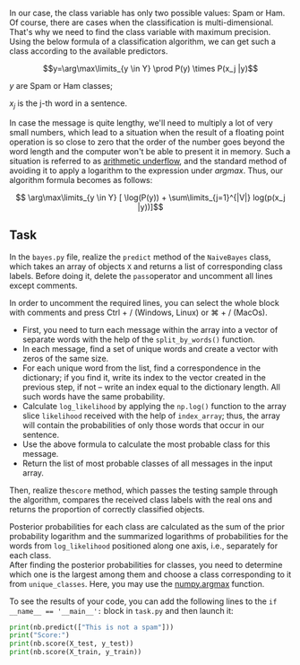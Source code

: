 In our case, the class variable has only two possible values:
Spam or Ham. Of course, there are cases when the classification is multi-dimensional. That's why we need to
find the class variable with maximum precision. Using
the below formula of a classification algorithm, we can get such a class according
to the available predictors.

$$y=\arg\max\limits_{y \in Y}  \prod  P(y) \times  P(x_j |y)$$

$y$ are Spam or Ham classes;

$x_j$ is the j-th word in a sentence.


In case the message is quite lengthy, we'll need to multiply a lot of very small numbers,
which lead to a situation when the result of a floating point operation is so close to zero
that the order of the number goes beyond the word length and the computer won't be able to
present it in memory. Such a situation is referred to as
[arithmetic underflow](https://ru.wikipedia.org/wiki/%D0%98%D1%81%D1%87%D0%B5%D0%B7%D0%BD%D0%BE%D0%B2%D0%B5%D0%BD%D0%B8%D0%B5_%D0%BF%D0%BE%D1%80%D1%8F%D0%B4%D0%BA%D0%B0), and the standard method of avoiding it to
apply a logarithm to the expression under $argmax$. Thus, our algorithm formula
becomes as follows:

$$ \arg\max\limits_{y \in Y} [ \log(P(y)) + \sum\limits_{j=1}^{|V|} log(p(x_j |y))]$$

## Task
In the `bayes.py` file, realize the `predict` method of the `NaiveBayes` class, which 
takes an array of objects `X` and returns a list of corresponding class labels. Before doing it,
delete the `pass`operator and uncomment all lines except comments.

<div class="hint">In order to uncomment the required lines, you can select the whole block with comments and press Ctrl + / 
(Windows, Linux) or ⌘ + / (MacOs). </div>

- First, you need to turn each message within the array into a vector of separate words with the
  help of the `split_by_words()` function.
- In each message, find a set of unique words and create a vector with zeros of
  the same size.
- For each unique word from the list, find a correspondence in the dictionary; if you find it,
  write its index to the vector created in the previous step, if not – write an index
  equal to the dictionary length. All such words have the same
  probability.
- Calculate `log_likelihood` by applying the `np.log()` function to the array slice `likelihood`
  received with the help of `index_array`; thus, the array will contain the probabilities of only
  those words that occur in our sentence. 
- Use the above formula to calculate the most probable class for this message.
- Return the list of most probable classes of all messages in the input array.


Then, realize the`score` method, which passes the testing sample through the algorithm, compares the received
class labels with the real ons and returns the proportion of correctly classified objects.

<div class="hint">
Posterior probabilities for each class are calculated as the sum of the prior probability logarithm and the summarized logarithms of probabilities for the words from 
<code>log_likelihood</code> 
positioned along one axis, i.e., separately for each class.
</div>

<div class="hint">
After finding the posterior probabilities for classes, you need to determine which 
one is the largest among them and choose a class corresponding to it from <code>unique_classes</code>. Here, 
you may use the <a href="https://numpy.org/doc/stable/reference/generated/numpy.argmax.html">numpy.argmax</a> function.
</div>

To see the results of your code, you can add the following
lines to the `if __name__ == '__main__':` block in `task.py` and then launch it:

```python
print(nb.predict(["This is not a spam"]))
print("Score:")
print(nb.score(X_test, y_test))
print(nb.score(X_train, y_train))
```
